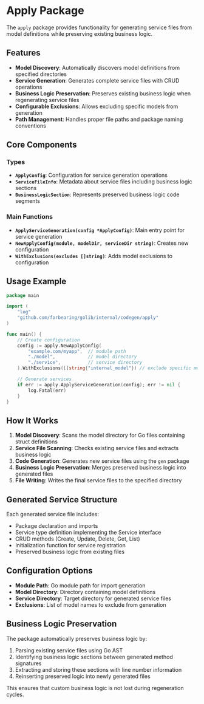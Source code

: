 # Apply Package

The `apply` package provides functionality for generating service files from model definitions while preserving existing business logic.

## Features

- **Model Discovery**: Automatically discovers model definitions from specified directories
- **Service Generation**: Generates complete service files with CRUD operations
- **Business Logic Preservation**: Preserves existing business logic when regenerating service files
- **Configurable Exclusions**: Allows excluding specific models from generation
- **Path Management**: Handles proper file paths and package naming conventions

## Core Components

### Types

- **`ApplyConfig`**: Configuration for service generation operations
- **`ServiceFileInfo`**: Metadata about service files including business logic sections
- **`BusinessLogicSection`**: Represents preserved business logic code segments

### Main Functions

- **`ApplyServiceGeneration(config *ApplyConfig)`**: Main entry point for service generation
- **`NewApplyConfig(module, modelDir, serviceDir string)`**: Creates new configuration
- **`WithExclusions(excludes []string)`**: Adds model exclusions to configuration

## Usage Example

```go
package main

import (
    "log"
    "github.com/forbearing/golib/internal/codegen/apply"
)

func main() {
    // Create configuration
    config := apply.NewApplyConfig(
        "example.com/myapp",  // module path
        "./model",            // model directory
        "./service",          // service directory
    ).WithExclusions([]string{"internal_model"}) // exclude specific models

    // Generate services
    if err := apply.ApplyServiceGeneration(config); err != nil {
        log.Fatal(err)
    }
}
```

## How It Works

1. **Model Discovery**: Scans the model directory for Go files containing struct definitions
2. **Service File Scanning**: Checks existing service files and extracts business logic
3. **Code Generation**: Generates new service files using the `gen` package
4. **Business Logic Preservation**: Merges preserved business logic into generated files
5. **File Writing**: Writes the final service files to the specified directory

## Generated Service Structure

Each generated service file includes:

- Package declaration and imports
- Service type definition implementing the Service interface
- CRUD methods (Create, Update, Delete, Get, List)
- Initialization function for service registration
- Preserved business logic from existing files

## Configuration Options

- **Module Path**: Go module path for import generation
- **Model Directory**: Directory containing model definitions
- **Service Directory**: Target directory for generated service files
- **Exclusions**: List of model names to exclude from generation

## Business Logic Preservation

The package automatically preserves business logic by:

1. Parsing existing service files using Go AST
2. Identifying business logic sections between generated method signatures
3. Extracting and storing these sections with line number information
4. Reinserting preserved logic into newly generated files

This ensures that custom business logic is not lost during regeneration cycles.